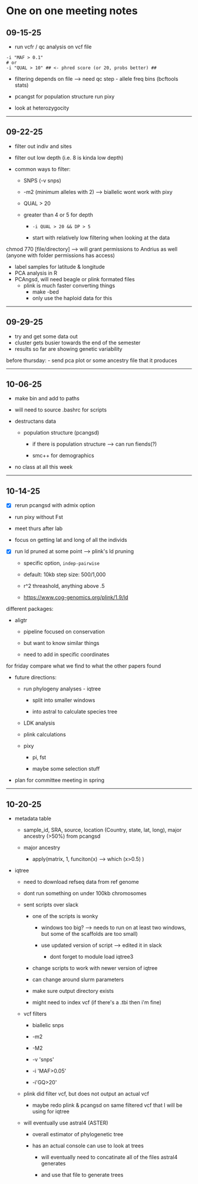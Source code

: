 # One on one meeting notes

## 09-15-25

-   run vcfr / qc analysis on vcf file

```         
-i "MAF > 0.1"
# or
-i "QUAL > 10" ## <- phred score (or 20, probs better) ##
```

-   filtering depends on file --\> need qc step - allele freq bins (bcftools stats)

-   pcangst for population structure run pixy

-   look at heterozygocity

------------------------------------------------------------------------

## 09-22-25

-   filter out indiv and sites

-   filter out low depth (i.e. 8 is kinda low depth)

-   common ways to filter:

    -   SNPS (-v snps)

    -   -m2 (minimum alleles with 2) –\> biallelic wont work with pixy

    -   QUAL \> 20

    -   greater than 4 or 5 for depth

        -   `-i QUAL > 20 && DP > 5`

        -   start with relatively low filtering when looking at the data

chmod 770 \[file/directory\] –\> will grant permissions to Andrius as well (anyone with folder permissions has access)

-   label samples for latitude & longitude
-   PCA analysis in R
-   PCAngsd, will need beagle or plink formated files
    -   plink is much faster converting things
        -   make -bed
        -   only use the haploid data for this

------------------------------------------------------------------------

## 09-29-25

-   try and get some data out
-   cluster gets busier towards the end of the semester
-   results so far are showing genetic variability

before thursday: - send pca plot or some ancestry file that it produces

------------------------------------------------------------------------

## 10-06-25

-   make bin and add to paths

-   will need to source .bashrc for scripts

-   destructans data

    -   population structure (pcangsd)

        -   if there is population structure –\> can run fiends(?)

        -   smc++ for demographics

-   no class at all this week

------------------------------------------------------------------------

## 10-14-25

-   [x] rerun pcangsd with admix option

-   run pixy without Fst

-   meet thurs after lab

-   focus on getting lat and long of all the individs

-   [x] run ld pruned at some point --\> plink's ld pruning

    -   specific option, `indep-pairwise`

    -   default: 10kb step size: 500/1,000

    -   r\^2 threashold, anything above .5

    -   https://www.cog-genomics.org/plink/1.9/ld

different packages:

-   aligtr

    -   pipeline focused on conservation

    -   but want to know similar things

    -   need to add in specific coordinates

for friday compare what we find to what the other papers found

-   future directions:

    -   run phylogeny analyses - iqtree

        -   split into smaller windows

        -   into astral to calculate species tree

    -   LDK analysis

    -   plink calculations

    -   pixy

        -   pi, fst

        -   maybe some selection stuff

-   plan for committee meeting in spring

------------------------------------------------------------------------

## 10-20-25

-   metadata table

    -   sample_id, SRA, source, location (Country, state, lat, long), major ancestry (\>50%) from pcangsd

    -   major ancestry

        -   apply(matrix, 1, funciton(x) –\> which (x\>0.5) )

-   iqtree

    -   need to download refseq data from ref genome

    -   dont run something on under 100kb chromosomes

    -   sent scripts over slack

        -   one of the scripts is wonky

            -   windows too big? –\> needs to run on at least two windows, but some of the scaffolds are too small)

            -   use updated version of script –\> edited it in slack

                -   dont forget to module load iqtree3

        -   change scripts to work with newer version of iqtree

        -   can change around slurm parameters

        -   make sure output directory exists

        -   might need to index vcf (if there's a .tbi then i'm fine)

    -   vcf filters

        -   biallelic snps

        -   -m2

        -   -M2

        -   -v 'snps'

        -   -i 'MAF\>0.05'

        -   -i'GQ\>20'

    -   plink did filter vcf, but does not output an actual vcf

        -   maybe redo plink & pcangsd on same filtered vcf that I will be using for iqtree

    -   will eventually use astral4 (ASTER)

        -   overall estimator of phylogenetic tree

        -   has an actual console can use to look at trees

            -   will eventually need to concatinate all of the files astral4 generates

            -   and use that file to generate trees